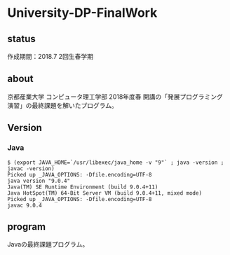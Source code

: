 # University-DP-FinalWork

## status
作成期間：2018.7 2回生春学期

## about
京都産業大学 コンピュータ理工学部 2018年度春 開講の「発展プログラミング演習」の最終課題を解いたプログラム。

## Version
### Java
```
$ (export JAVA_HOME=`/usr/libexec/java_home -v "9"` ; java -version ; javac -version)
Picked up _JAVA_OPTIONS: -Dfile.encoding=UTF-8
java version "9.0.4"
Java(TM) SE Runtime Environment (build 9.0.4+11)
Java HotSpot(TM) 64-Bit Server VM (build 9.0.4+11, mixed mode)
Picked up _JAVA_OPTIONS: -Dfile.encoding=UTF-8
javac 9.0.4
```

## program
Javaの最終課題プログラム。
